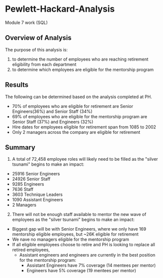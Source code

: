 # Pewlett-Hackard-Analysis
Module 7 work (SQL)

## Overview of Analysis
The purpose of this analysis is:
1) to determine the number of employees who are reaching retirement eligibility from each department
2) to determine which employees are eligible for the mentorship program

## Results
The following can be determined based on the analysis completed at PH.
- 70% of employees who are eligible for retirement are Senior Engineers(36%) and Senior Staff (34%)
- 69% of employees who are eligible for the mentorship program are Senior Staff (37%) and Engineers (32%)
- Hire dates for employees eligible for retirement span from 1085 to 2002
- Only 2 managers across the company are eligible for retirement

## Summary
1) A total of 72,458 employee roles will likely need to be filled as the "silver tsunami" begins to make an impact:
- 25916	Senior Engineers
- 24926	Senior Staff
- 9285	Engineers
- 7636	Staff
- 3603	Technique Leaders
- 1090	Assistant Engineers
- 2	Managers

2) There will not be enough staff available to mentor the new wave of employees as the "silver tsunami" begins to make an impact:
- Biggest gap will be with Senior Engineers, where we only have 169 mentorship eligible employees, but ~26K eligible for retirement
- We nave no managers eligible for the mentorship program
- If all eligible employees choose to retire and PH is looking to replace all retired employees,
  - Assistant engineers and engineers are currently in the best position for the mentorship program:
    - Assistant Engineers have 7% coverage (14 mentees per mentor)
    - Engineers have 5% coverage (19 mentees per mentor)

   
